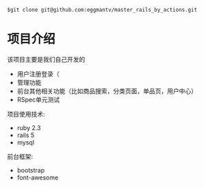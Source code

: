 

```shell
$git clone git@github.com:eggmantv/master_rails_by_actions.git
```

# 项目介绍
该项目主要是我们自己开发的

- 用户注册登录（
- 管理功能
- 前台其他相关功能（比如商品搜索，分类页面，单品页，用户中心）
- RSpec单元测试

项目使用技术:

-  ruby 2.3
- rails 5
- mysql  

前台框架:

- bootstrap
- font-awesome  



